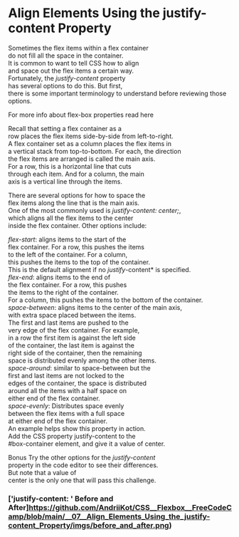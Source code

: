 ﻿# Align Elements Using the justify-content Property  

Sometimes the flex items within a flex container  
do not fill all the space in the container.  
It is common to want to tell CSS how to align  
and space out the flex items a certain way.   
Fortunately, the *justify-content* property   
has several options to do this. But first,   
there is some important terminology to understand before reviewing those options.  

For more info about flex-box properties read here  

Recall that setting a flex container as a     
row places the flex items side-by-side from left-to-right.   
A flex container set as a column places the flex items in   
a vertical stack from top-to-bottom. For each, the direction   
the flex items are arranged is called the main axis.     
For a row, this is a horizontal line that cuts   
through each item. And for a column, the main   
axis is a vertical line through the items.  

There are several options for how to space the   
flex items along the line that is the main axis.   
One of the most commonly used is *justify-content: center;*,   
which aligns all the flex items to the center   
inside the flex container. Other options include:  

*flex-start*: aligns items to the start of the   
flex container. For a row, this pushes the items     
to the left of the container. For a column,     
this pushes the items to the top of the container.   
This is the default alignment if no *justify*-content* is specified.  
*flex-end*: aligns items to the end of   
the flex container. For a row, this pushes   
the items to the right of the container.   
For a column, this pushes the items to the bottom of the container.  
*space-between*: aligns items to the center of the main axis,   
with extra space placed between the items.   
The first and last items are pushed to the   
very edge of the flex container. For example,   
in a row the first item is against the left side   
of the container, the last item is against the   
right side of the container, then the remaining   
space is distributed evenly among the other items.  
*space-around*: similar to space-between but the  
first and last items are not locked to the   
edges of the container, the space is distributed   
around all the items with a half space on   
either end of the flex container.  
*space-evenly*: Distributes space evenly   
between the flex items with a full space   
at either end of the flex container.  
An example helps show this property in action.   
Add the CSS property justify-content to the  
#box-container element, and give it a value of center.  


Bonus
Try the other options for the *justify-content*  
property in the code editor to see their differences.   
But note that a value of   
center is the only one that will pass this challenge.  

### ['justify-content: ' Before and After]https://github.com/AndriiKot/CSS__Flexbox__FreeCodeCamp/blob/main/__07__Align_Elements_Using_the_justify-content_Property/imgs/before_and_after.png)
